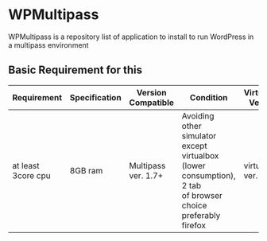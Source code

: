 # WPMultipass

WPMultipass is a repository list of application to install to run WordPress in a multipass environment

## Basic Requirement for this

| Requirement | Specification | Version Compatible | Condition | Virtualbox Version |
| ----------- | ------------- | ------------------ | --------- | ------------------ |
| at least 3core cpu| 8GB ram | Multipass ver. 1.7+ | Avoiding other simulator except <br> virtualbox (lower consumption), 2 tab <br>of browser choice preferably firefox | virtual box ver. 6.x|


